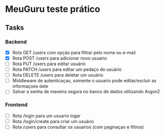 # MeuGuru teste prático

## Tasks

### Backend

- [x] Rota GET /users com opção para filtrar pelo nome ou e-mail
- [x] Rota POST /users para adicionar novo usuario
- [ ] Rota PUT /users para editar usuário
- [ ] Rota PATCH /users para editar um pedaço do usuário
- [ ] Rota DELETE /users para deletar um usuário
- [ ] Middleware de autenticaçao, somente o usuario pode editar/excluir as informaçoes dele
- [ ] Salvar a senha de maneira segura no banco de dados utilizando Argon2

### Frontend

- [ ] Rota /login para um usuario logar
- [ ] Rota /login/create para criar um usuário
- [ ] Rota /users para consultar os usuarios (com paginaçao e filtros)
